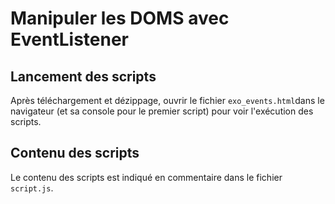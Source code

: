 # Manipuler les DOMS avec EventListener

## Lancement des scripts
Après téléchargement et dézippage, ouvrir le fichier ``exo_events.html``dans le navigateur (et sa console pour le premier script) pour voir l'exécution des scripts.

## Contenu des scripts
Le contenu des scripts est indiqué en commentaire dans le fichier ``script.js``.